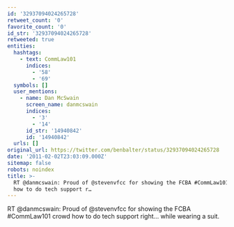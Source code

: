 ```yaml
---
id: '32937094024265728'
retweet_count: '0'
favorite_count: '0'
id_str: '32937094024265728'
retweeted: true
entities:
  hashtags:
    - text: CommLaw101
      indices:
        - '58'
        - '69'
  symbols: []
  user_mentions:
    - name: Dan McSwain
      screen_name: danmcswain
      indices:
        - '3'
        - '14'
      id_str: '14940842'
      id: '14940842'
  urls: []
original_url: https://twitter.com/benbalter/status/32937094024265728
date: '2011-02-02T23:03:09.000Z'
sitemap: false
robots: noindex
title: >-
  RT @danmcswain: Proud of @stevenvfcc for showing the FCBA #CommLaw101 crowd
  how to do tech support r…
---
```


RT @danmcswain: Proud of @stevenvfcc for showing the FCBA #CommLaw101 crowd how to do tech support right... while wearing a suit.
